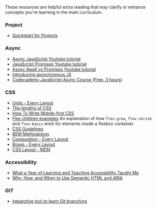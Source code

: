 These resources are helpful extra reading that may clarify or enhance concepts you're learning in the main curriculum.


### Project
- [Quickstart for Projects](https://docs.github.com/en/issues/planning-and-tracking-with-projects/learning-about-projects/quickstart-for-projects)

### Async

- [Async JavaScript Youtube tutorial](https://www.youtube.com/watch?v=QSqc6MMS6Fk)
- [JavaScript Promises Youtube tutorial](https://www.youtube.com/watch?v=TnhCX0KkPqs&t=1958s)
- [Async Await vs Promises Youtube tutorial](https://www.youtube.com/watch?v=spvYqO_Kp9Q&t=1s)
- [Introducing asynchronous JS](https://developer.mozilla.org/en-US/docs/Learn/JavaScript/Asynchronous/Introducing)
- [Codecademy JavaScript Async Course (Free. 3 hours)](https://www.codecademy.com/enrolled/courses/asynchronous-javascript)

### CSS

- [Units - Every Layout](https://every-layout.dev/rudiments/units/)
- [The lengths of CSS](https://css-tricks.com/the-lengths-of-css/)
- [How To Write Mobile-first CSS](https://zellwk.com/blog/how-to-write-mobile-first-css/)
- [Flex children examples](https://codepen.io/oliverjam/full/YzXYRzw)
  An explanation of how `flex-grow`, `flex-shrink` and `flex-basis` work for elements inside a flexbox container.
- [CSS Guidelines](https://cssguidelin.es/)
- [BEM Methodology](http://getbem.com/introduction/)
- [Composition - Every Layout](https://every-layout.dev/rudiments/composition/)
- [Boxes - Every Layout](https://every-layout.dev/rudiments/boxes/)
- [CSS Layout - MDN](https://developer.mozilla.org/en-US/docs/Learn/CSS/CSS_layout)

### Accessibility
- [What a Year of Learning and Teaching Accessibility Taught Me](https://www.24a11y.com/2019/what-a-year-of-learning-and-teaching-accessibility-taught-me/)
- [Why, How, and When to Use Semantic HTML and ARIA](https://css-tricks.com/why-how-and-when-to-use-semantic-html-and-aria/)

### GIT
- [Intearctive tool to learn Git branching](https://learngitbranching.js.org/)